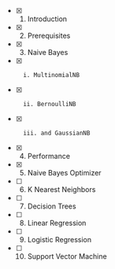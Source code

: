 - [x] 1. Introduction     
- [x]   2. Prerequisites
- [x]   3. Naive Bayes
- [x]       i. MultinomialNB
- [x]       ii. BernoulliNB
- [x]       iii. and GaussianNB
- [x]   4. Performance
- [x]   5. Naive Bayes Optimizer
- [ ]   6. K Nearest Neighbors
- [ ]   7. Decision Trees
- [ ]   8. Linear Regression
- [ ]   9. Logistic Regression
- [ ] 10. Support Vector Machine